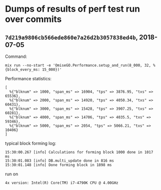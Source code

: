 # Dumps of results of perf test run over commits

## `7d219a9806cb566ede860e7a26d2b3057838ed4b`, 2018-07-05

Command:

```
mix run --no-start -e 'OmiseGO.Performance.setup_and_run(8_000, 32, %{block_every_ms: 15_000})'
```

Performance statistics:
```
[
  %{"blknum" => 1000, "span_ms" => 16904, "tps" => 3876.95, "txs" => 65536},
  %{"blknum" => 2000, "span_ms" => 14920, "tps" => 4050.34, "txs" => 60431},
  %{"blknum" => 3000, "span_ms" => 15428, "tps" => 3907.25, "txs" => 60281},
  %{"blknum" => 4000, "span_ms" => 14706, "tps" => 4035.5, "txs" => 59346},
  %{"blknum" => 5000, "span_ms" => 2054, "tps" => 5066.21, "txs" => 10406}
]

```

typical block forming log:
```
15:30:00.267 [info] Calculations for forming block 1000 done in 1017 ms
15:30:01.083 [info] DB.multi_update done in 816 ms
15:30:01.148 [info] Done forming block in 1898 ms
```

run on
```
4x version: Intel(R) Core(TM) i7-4790K CPU @ 4.00GHz
```
